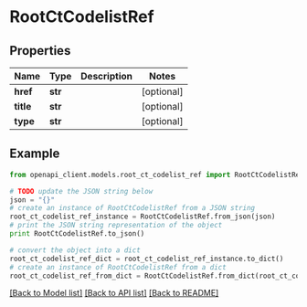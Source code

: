 # RootCtCodelistRef


## Properties
Name | Type | Description | Notes
------------ | ------------- | ------------- | -------------
**href** | **str** |  | [optional] 
**title** | **str** |  | [optional] 
**type** | **str** |  | [optional] 

## Example

```python
from openapi_client.models.root_ct_codelist_ref import RootCtCodelistRef

# TODO update the JSON string below
json = "{}"
# create an instance of RootCtCodelistRef from a JSON string
root_ct_codelist_ref_instance = RootCtCodelistRef.from_json(json)
# print the JSON string representation of the object
print RootCtCodelistRef.to_json()

# convert the object into a dict
root_ct_codelist_ref_dict = root_ct_codelist_ref_instance.to_dict()
# create an instance of RootCtCodelistRef from a dict
root_ct_codelist_ref_from_dict = RootCtCodelistRef.from_dict(root_ct_codelist_ref_dict)
```
[[Back to Model list]](../README.md#documentation-for-models) [[Back to API list]](../README.md#documentation-for-api-endpoints) [[Back to README]](../README.md)


